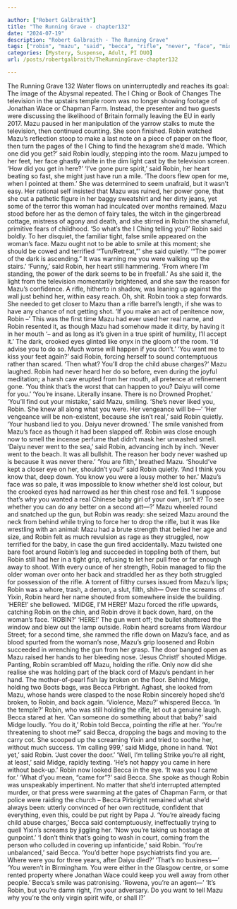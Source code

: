 ```yaml
---

author: ["Robert Galbraith"]
title: "The Running Grave - chapter132"
date: "2024-07-19"
description: "Robert Galbraith - The Running Grave"
tags: ["robin", "mazu", "said", "becca", "rifle", "never", "face", "midge", "woman", "television", "smile", "eye", "daiyu", "gun", "hand", "holding", "ching", "room", "find", "get", "foot", "gone", "spirit", "power", "quietly"]
categories: [Mystery, Suspense, Adult, PI DUO]
url: /posts/robertgalbraith/TheRunningGrave-chapter132

---
```



The Running Grave
132
Water flows on uninterruptedly and reaches its goal: The image of the Abysmal repeated.
The I Ching or Book of Changes
The television in the upstairs temple room was no longer showing footage of Jonathan Wace or Chapman Farm. Instead, the presenter and two guests were discussing the likelihood of Britain formally leaving the EU in early 2017. Mazu paused in her manipulation of the yarrow stalks to mute the television, then continued counting.
She soon finished. Robin watched Mazu’s reflection stoop to make a last note on a piece of paper on the floor, then turn the pages of the I Ching to find the hexagram she’d made.
‘Which one did you get?’ said Robin loudly, stepping into the room.
Mazu jumped to her feet, her face ghastly white in the dim light cast by the television screen.
‘How did you get in here?’
‘I’ve gone pure spirit,’ said Robin, her heart beating so fast, she might just have run a mile. ‘The doors flew open for me, when I pointed at them.’
She was determined to seem unafraid, but it wasn’t easy. Her rational self insisted that Mazu was ruined, her power gone, that she cut a pathetic figure in her baggy sweatshirt and her dirty jeans, yet some of the terror this woman had inculcated over months remained. Mazu stood before her as the demon of fairy tales, the witch in the gingerbread cottage, mistress of agony and death, and she stirred in Robin the shameful, primitive fears of childhood.
‘So what’s the I Ching telling you?’ Robin said boldly.
To her disquiet, the familiar tight, false smile appeared on the woman’s face. Mazu ought not to be able to smile at this moment; she should be cowed and terrified
‘“Tun/Retreat,”’ she said quietly. ‘“The power of the dark is ascending.” It was warning me you were walking up the stairs.’
‘Funny,’ said Robin, her heart still hammering. ‘From where I’m standing, the power of the dark seems to be in freefall.’
As she said it, the light from the television momentarily brightened, and she saw the reason for Mazu’s confidence. A rifle, hitherto in shadow, was leaning up against the wall just behind her, within easy reach.
Oh, shit.
Robin took a step forwards. She needed to get closer to Mazu than a rifle barrel’s length, if she was to have any chance of not getting shot.
‘If you make an act of penitence now, Robin –’ This was the first time Mazu had ever used her real name, and Robin resented it, as though Mazu had somehow made it dirty, by having it in her mouth ‘– and as long as it’s given in a true spirit of humility, I’ll accept it.’ The dark, crooked eyes glinted like onyx in the gloom of the room. ‘I’d advise you to do so. Much worse will happen if you don’t.’
‘You want me to kiss your feet again?’ said Robin, forcing herself to sound contemptuous rather than scared. ‘Then what? You’ll drop the child abuse charges?’
Mazu laughed. Robin had never heard her do so before, even during the joyful meditation; a harsh caw erupted from her mouth, all pretence at refinement gone.
‘You think that’s the worst that can happen to you? Daiyu will come for you.’
‘You’re insane. Literally insane. There is no Drowned Prophet.’
‘You’ll find out your mistake,’ said Mazu, smiling. ‘She’s never liked you, Robin. She knew all along what you were. Her vengeance will be—’
‘Her vengeance will be non-existent, because she isn’t real,’ said Robin quietly. ‘Your husband lied to you. Daiyu never drowned.’
The smile vanished from Mazu’s face as though it had been slapped off. Robin was close enough now to smell the incense perfume that didn’t mask her unwashed smell.
‘Daiyu never went to the sea,’ said Robin, advancing inch by inch. ‘Never went to the beach. It was all bullshit. The reason her body never washed up is because it was never there.’
‘You are filth,’ breathed Mazu.
‘Should’ve kept a closer eye on her, shouldn’t you?’ said Robin quietly. ‘And I think you know that, deep down. You know you were a lousy mother to her.’
Mazu’s face was so pale, it was impossible to know whether she’d lost colour, but the crooked eyes had narrowed as her thin chest rose and fell.
‘I suppose that’s why you wanted a real Chinese baby girl of your own, isn’t it? To see whether you can do any better on a second att—?’
Mazu wheeled round and snatched up the gun, but Robin was ready: she seized Mazu around the neck from behind while trying to force her to drop the rifle, but it was like wrestling with an animal: Mazu had a brute strength that belied her age and size, and Robin felt as much revulsion as rage as they struggled, now terrified for the baby, in case the gun fired accidentally.
Mazu twisted one bare foot around Robin’s leg and succeeded in toppling both of them, but Robin still had her in a tight grip, refusing to let her pull free or far enough away to shoot. With every ounce of her strength, Robin managed to flip the older woman over onto her back and straddled her as they both struggled for possession of the rifle. A torrent of filthy curses issued from Mazu’s lips; Robin was a whore, trash, a demon, a slut, filth, shit—
Over the screams of Yixin, Robin heard her name shouted from somewhere inside the building.
‘HERE!’ she bellowed. ‘MIDGE, I’M HERE!’
Mazu forced the rifle upwards, catching Robin on the chin, and Robin drove it back down, hard, on the woman’s face.
‘ROBIN?’
‘HERE!’
The gun went off; the bullet shattered the window and blew out the lamp outside. Robin heard screams from Wardour Street; for a second time, she rammed the rifle down on Mazu’s face, and as blood spurted from the woman’s nose, Mazu’s grip loosened and Robin succeeded in wrenching the gun from her grasp.
The door banged open as Mazu raised her hands to her bleeding nose.
‘Jesus Christ!’ shouted Midge.
Panting, Robin scrambled off Mazu, holding the rifle. Only now did she realise she was holding part of the black cord of Mazu’s pendant in her hand. The mother-of-pearl fish lay broken on the floor.
Behind Midge, holding two Boots bags, was Becca Pirbright. Aghast, she looked from Mazu, whose hands were clasped to the nose Robin sincerely hoped she’d broken, to Robin, and back again.
‘Violence, Mazu?’ whispered Becca. ‘In the temple?’
Robin, who was still holding the rifle, let out a genuine laugh. Becca stared at her.
‘Can someone do something about that baby?’ said Midge loudly.
‘You do it,’ Robin told Becca, pointing the rifle at her.
‘You’re threatening to shoot me?’ said Becca, dropping the bags and moving to the carry cot. She scooped up the screaming Yixin and tried to soothe her, without much success.
‘I’m calling 999,’ said Midge, phone in hand.
‘Not yet,’ said Robin. ‘Just cover the door.’
‘Well, I’m telling Strike you’re all right, at least,’ said Midge, rapidly texting. ‘He’s not happy you came in here without back-up.’
Robin now looked Becca in the eye.
‘It was you I came for.’
‘What d’you mean, “came for”?’ said Becca.
She spoke as though Robin was unspeakably impertinent. No matter that she’d interrupted attempted murder, or that press were swarming at the gates of Chapman Farm, or that police were raiding the church – Becca Pirbright remained what she’d always been: utterly convinced of her own rectitude, confident that everything, even this, could be put right by Papa J.
‘You’re already facing child abuse charges,’ Becca said contemptuously, ineffectually trying to quell Yixin’s screams by jiggling her. ‘Now you’re taking us hostage at gunpoint.’
‘I don’t think that’s going to wash in court, coming from the person who colluded in covering up infanticide,’ said Robin.
‘You’re unbalanced,’ said Becca.
‘You’d better hope psychiatrists find you are. Where were you for three years, after Daiyu died?’
‘That’s no business—’
‘You weren’t in Birmingham. You were either in the Glasgow centre, or some rented property where Jonathan Wace could keep you well away from other people.’
Becca’s smile was patronising.
‘Rowena, you’re an agent—’
‘It’s Robin, but you’re damn right, I’m your adversary. Do you want to tell Mazu why you’re the only virgin spirit wife, or shall I?’
